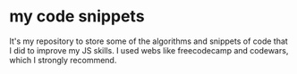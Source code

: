 # my code snippets
It's my repository to store some of the algorithms and snippets of code that I did to improve my JS skills.
I used webs like freecodecamp and codewars, which I strongly recommend.
